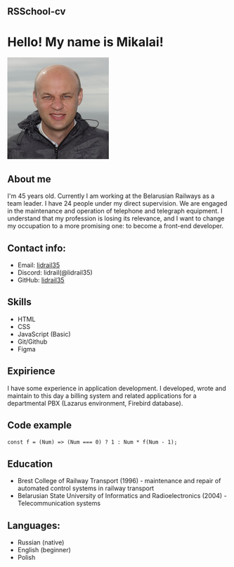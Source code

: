 ## RSSchool-cv
# Hello! My name is Mikalai!
![My foto](./assets/img/main-image.jpg)
## About me
I'm 45 years old. Currently I am working at the Belarusian Railways as a team leader. I have 24 people under my direct supervision. We are engaged in the maintenance and operation of telephone and telegraph equipment. I understand that my profession is losing its relevance, and I want to change my occupation to a more promising one: to become a front-end developer.
## Contact info:
+ Email: [lidrail35](lidrail35@mail.ru)
+ Discord: lidrail(@lidrail35)
+ GitHub: [lidrail35](https://github.com/lidrail35)
## Skills
+ HTML
+ CSS
+ JavaScript (Basic)
+ Git/Github
+ Figma
## Expirience
I have some experience in application development. I developed, wrote and maintain to this day a billing system and related applications for a departmental PBX (Lazarus environment, Firebird database).
## Code example
````
const f = (Num) => (Num === 0) ? 1 : Num * f(Num - 1);
````
## Education
+ Brest College of Railway Transport (1996) - maintenance and repair of automated control systems in railway transport
+  Belarusian State University of Informatics and Radioelectronics (2004) - Telecommunication systems
## Languages:
+ Russian (native)
+ English (beginner)
+ Polish 